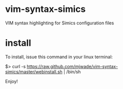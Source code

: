 vim-syntax-simics
=================

VIM syntax highlighting for Simics configuration files

install
=======
To install, issue this command in your linux terminal:

$> curl -s https://raw.github.com/mjwade/vim-syntax-simics/master/webinstall.sh | /bin/sh

Enjoy!
